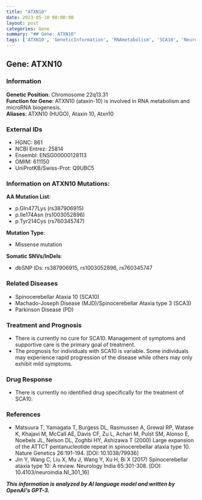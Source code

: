 ```yaml
---
title: "ATXN10"
date: 2023-05-10 00:00:00
layout: post
categories: Gene
summary: "## Gene: ATXN10"
tags: ['ATXN10', 'GeneticInformation', 'RNAmetabolism', 'SCA10', 'NeurodegenerativeDisease', 'MissenseMutation', 'Prognosis', 'TreatmentOptions']
---
```


## Gene: ATXN10

### Information

**Genetic Position**: Chromosome 22q13.31 \
**Function for Gene**: ATXN10 (ataxin-10) is involved in RNA metabolism and microRNA biogenesis. \
**Aliases**: ATXN10 (HUGO), Ataxin 10, Atxn10

### External IDs

- HGNC: 861 
- NCBI Entrez: 25814 
- Ensembl: ENSG00000128113 
- OMIM: 611150 
- UniProtKB/Swiss-Prot: Q9UBC5

### Information on ATXN10 Mutations:

**AA Mutation List**:

- p.Gln477Lys (rs387906915)
- p.Ile174Asn (rs1003052896)
- p.Tyr214Cys (rs760345747)


**Mutation Type**:

- Missense mutation 

**Somatic SNVs/InDels**:

- dbSNP IDs: rs387906915, rs1003052896, rs760345747


### Related Diseases

- Spinocerebellar Ataxia 10 (SCA10)
- Machado-Joseph Disease (MJD)/Spinocerebellar Ataxia type 3 (SCA3)
- Parkinson Disease (PD) 

### Treatment and Prognosis

- There is currently no cure for SCA10. Management of symptoms and supportive care is the primary goal of treatment. 
- The prognosis for individuals with SCA10 is variable. Some individuals may experience rapid progression of the disease while others may only exhibit mild symptoms. 

### Drug Response 

- There is currently no identified drug specifically for the treatment of SCA10. 

### References

- Matsuura T, Yamagata T, Burgess DL,  Rasmussen A, Grewal RP, Watase K, Khajavi M, McCall AE, Davis CF, Zu L, Achari M, Pulst SM, Alonso E, Noebels JL, Nelson DL, Zoghbi HY, Ashizawa T (2000) Large expansion of the ATTCT pentanucleotide repeat in spinocerebellar ataxia type 10. Nature Genetics 26:191-194. [DOI: 10.1038/79936]
- Jin Y, Wang C, Liu X, Mu J, Wang Y, Xu H, Bi X (2017) Spinocerebellar ataxia type 10: A review. Neurology India 65:301-308. [DOI: 10.4103/neuroindia.NI_301_16]

**_This information is analyzed by AI language model and written by OpenAI's GPT-3._**